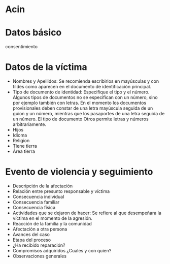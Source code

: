 # Acin
# Datos básico
consentimiento
# Datos de la víctima
* Nombres y Apellidos: Se recomienda escribirlos en mayúsculas y con tildes como aparecen en el documento de identificación principal.
* Tipo de documento de identidad:  Especifique el tipo y el número. Algunos tipos de documentos no se especifican con un número, sino por ejemplo también con letras. En el momento los documentos provisionales deben constar de una letra mayúscula seguida de un guion y un número, mientras que los pasaportes de una letra seguida de un número. El tipo de documento Otros permite letras y números arbitrariamente.
* Hijos 
* Idioma 
* Religion 
* Tiene tierra 
* Área tierra 
# Evento de violencia y seguimiento
* Descripción de la afectación
* Relación entre presunto responsable y víctima
* Consecuencia individual
* Consecuencia familiar
* Consecuencia física
* Actividades que se dejaron de hacer: Se refiere al que desempeñara la víctima en el momento de la agresión.
* Reacción de la familia y la comunidad
* Afectación a otra persona
* Avances del caso
* Etapa del proceso
* ¿Ha recibido reparación?
* Compromisos adquiridos ¿Cuales y con quien?
* Observaciones generales




